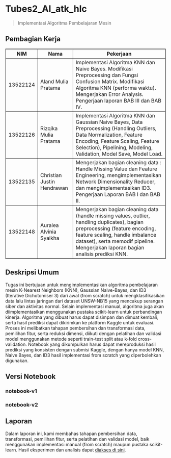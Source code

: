 # Tubes2_AI_atk_hlc
> Implementasi Algoritma Pembelajaran Mesin



## Pembagian Kerja 
<table border="1">
  <thead>
    <tr>
      <th>NIM</th>
      <th>Nama</th>
      <th>Pekerjaan</th>
    </tr>
  </thead>
  <tbody>
    <tr>
      <td>13522124</td>
      <td>Aland Mulia Pratama</td>
      <td>Implementasi Algoritma KNN dan Naive Bayes. Modifikasi Preprocessing dan Fungsi Confusion Matrix. Modifikasi Algoritma KNN (performa waktu). Mengerjakan Error Analysis. Pengerjaan laporan BAB III dan BAB IV.</td>
    </tr>
    <tr>
      <td>13522126</td>
      <td>Rizqika Mulia Pratama</td>
      <td>Implementasi Algoritma KNN dan Gaussian Naive Bayes, Data Preprocessing (Handling Outliers, Data Normalization, Feature Encoding, Feature Scaling, Feature Selection), Pipelining, Modeling, Validation, Model Save, Model Load.</td>
    </tr>
    <tr>
      <td>13522135</td>
      <td>Christian Justin Hendrawan</td>
      <td>Mengerjakan bagian cleaning data : Handle Missing Value dan Feature Engineering, mengimplementasikan Network Dimensionality Reducer, dan mengimplementasikan ID3. Pengerjaan Laporan BAB I dan BAB II.</td>
    </tr>
    <tr>
      <td>13522148</td>
      <td>Auralea Alvinia Syaikha</td>
      <td>Mengerjakan bagian cleaning data (handle missing values, outlier, handling duplicates), bagian preprocessing (feature encoding, feature scaling, handle imbalance dataset), serta memodif pipeline. Mengerjakan laporan bagian analisis prediksi KNN.</td>
    </tr>
  </tbody>
</table>

## Deskripsi Umum
Tugas ini bertujuan untuk mengimplementasikan algoritma pembelajaran mesin K-Nearest Neighbors (KNN), Gaussian Naive-Bayes, dan ID3 (Iterative Dichotomiser 3) dari awal (from scratch) untuk mengklasifikasikan data lalu lintas jaringan dari dataset UNSW-NB15 yang mencakup serangan siber dan aktivitas normal. Selain implementasi manual, algoritma juga akan diimplementasikan menggunakan pustaka scikit-learn untuk perbandingan kinerja. Algoritma yang dibuat harus dapat disimpan dan dimuat kembali, serta hasil prediksi dapat dikirimkan ke platform Kaggle untuk evaluasi. Proses ini melibatkan tahapan pembersihan dan transformasi data, pemilihan fitur, serta reduksi dimensi, diikuti dengan pelatihan dan validasi model menggunakan metode seperti train-test split atau k-fold cross-validation. Notebook yang dikumpulkan harus dapat mereproduksi hasil prediksi yang konsisten dengan submisi Kaggle, dengan hanya model KNN, Naive Bayes, dan ID3 hasil implementasi from scratch yang diperbolehkan digunakan.

## Versi Notebook
### notebook-v1

### notebook-v2

## Laporan
Dalam laporan ini, kami membahas tahapan pembersihan data, transformasi, pemilihan fitur, serta pelatihan dan validasi model, baik menggunakan implementasi manual (from scratch) maupun pustaka scikit-learn. Hasil eksperimen dan analisis dapat [diakses di sini](./docs/).
